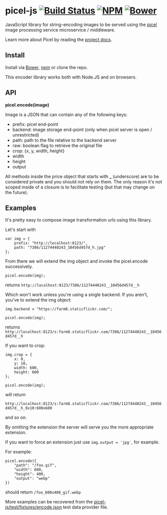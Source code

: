 # picel-js [![Build Status](http://img.shields.io/travis/henvic/picel-js/master.svg?style=flat)](https://travis-ci.org/henvic/picel-js) [![NPM](http://img.shields.io/npm/v/picel.svg?style=flat)](http://npmjs.org/picel) [![Bower](http://img.shields.io/bower/v/picel.svg?style=flat)](http://bower.io/search/?q=picel)

JavaScript library for string-encoding images to be served using the [picel](https://github.com/henvic/picel) image processing service microservice / middleware.

Learn more about Picel by reading the [project docs](https://github.com/henvic/picel#readme).

## Install
Install via [Bower](http://bower.io/), [npm](https://www.npmjs.com/) or clone the repo.

This encoder library works both with Node.JS and on browsers.

## API
**picel.encode(image)**

Image is a JSON that can contain any of the following keys:
* prefix: picel end-point
* backend: image storage end-point (only when picel server is open / unrestricted)
* path: path to the file relative to the backend server
* raw: boolean flag to retrieve the original file
* crop: {x, y, width, height}
* width
* height
* output

All methods inside the price object that starts with **_** (underscore) are to be considered private and you should not rely on them. The only reason it's not scoped inside of a closure is to facilitate testing (but that may change on the future).

## Examples
It's pretty easy to compose image transformation urls using this library.

Let's start with
```
var img = {
    prefix: "http://localhost:8123/",
    path: "7386/11274440243_10456d457d_h.jpg"
};
```

From there we will extend the img object and invoke the picel.encode successively.


```
picel.encode(img);
```
returns
`http://localhost:8123/7386/11274440243__10456d457d__h`

Which won't work unless you're using a single backend. If you aren't, you've to extend the img object:

```
img.backend = "https://farm8.staticflickr.com/";

picel.encode(img);
```
returns
`http://localhost:8123/s:farm8.staticflickr.com/7386/11274440243__10456d457d__h`

If you want to crop:
```
img.crop = {
    x: 0,
    y: 10,
    width: 600,
    height: 600
};

picel.encode(img);
```
will return

`http://localhost:8123/s:farm8.staticflickr.com/7386/11274440243__10456d457d__h_0x10:600x600`

and so on.

By omitting the extension the server will serve you the more appropriate extension.

If you want to force an extension just use `img.output = 'jpg'`, for example.

For example:
```
picel.encode({
    "path": "/foo.gif",
    "width": 600,
    "height": 400,
    "output": "webp"
})
```
should return `/foo_600x400_gif.webp`


More examples can be recovered from the [picel-js/test/fixtures/encode.json](https://github.com/henvic/picel-js/blob/master/test/fixtures/encode.json) test data provider file.
